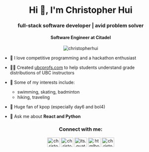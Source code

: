 <h1 align="center">Hi 👋, I'm Christopher Hui</h1>
<h3 align="center">full-stack software developer  |  avid problem solver</h3>
<h4 align="center"> Software Engineer at Citadel</h4>
<p align="center"> <img src="https://komarev.com/ghpvc/?username=christopherhui&label=Profile%20views&color=0e75b6&style=flat" alt="christopherhui" /> </p>

- 🔭 I love competitive programming and a hackathon enthusiast

- 👨‍🏫 Created <a href="https://ubcprofs.com">ubcprofs.com</a> to help students understand grade distributions of UBC instructors

- 🌱 Some of my interests include: 
  - swimming, skating, badminton
  - hiking, traveling

- 🎵 Huge fan of kpop (especially day6 and bol4)

- 💬 Ask me about **React and Python**

<h3 align="center">Connect with me:</h3>
<p align="center">
<a href="https://linkedin.com/in/christophergkhui" target="blank"><img align="center" src="https://cdn.jsdelivr.net/npm/simple-icons@3.0.1/icons/linkedin.svg" alt="christophergkhui" height="30" width="40" /></a>
<a href="https://fb.com/christopher.hui.1865" target="blank"><img align="center" src="https://cdn.jsdelivr.net/npm/simple-icons@3.0.1/icons/facebook.svg" alt="christopher.hui.1865" height="30" width="40" /></a>
<a href="https://instagram.com/its.quatchi" target="blank"><img align="center" src="https://cdn.jsdelivr.net/npm/simple-icons@3.0.1/icons/instagram.svg" alt="its.quatchi" height="30" width="40" /></a>
<a href="https://codeforces.com/profile/htmlbot" target="blank"><img align="center" src="https://cdn.jsdelivr.net/npm/simple-icons@3.0.1/icons/codeforces.svg" alt="htmlbot" height="30" width="40" /></a>
<a href="https://www.leetcode.com/christopherhui" target="blank"><img align="center" src="https://cdn.jsdelivr.net/npm/simple-icons@3.0.1/icons/leetcode.svg" alt="christopherhui" height="30" width="40" /></a>
</p>

<!--
<p align="center">&nbsp;<img align="center" src="https://github-readme-stats.vercel.app/api?username=christopherhui&show_icons=true&locale=en&theme=tokyonight" alt="christopherhui" /></p>
-->

<!--
<p align="center"><img align="center" src="https://github-readme-streak-stats.herokuapp.com/?user=christopherhui&theme=dark" alt="christopherhui" /></p>
-->
